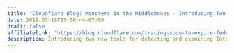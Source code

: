 ```yaml
---
title: "Cloudflare Blog: Monsters in the Middleboxes - Introducing Two New Tools for Detecting HTTPS Interception"
date: 2019-03-18T15:30:44-07:00
draft: false
affiliatelink: "https://blog.cloudflare.com/tracing-soon-to-expire-federal-gov-certificates-with-ct-logs/"
description: Introducing two new tools for detecting and examining Internet-scale HTTPS interception.
---
```


